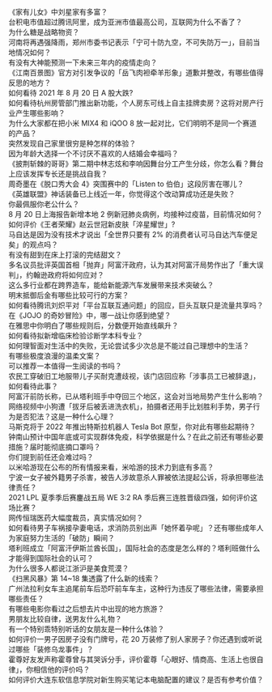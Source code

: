 《家有儿女》中刘星家有多富？  
台积电市值超过腾讯阿里，成为亚洲市值最高公司，互联网为什么不香了？  
为什么糖是战略物资？  
河南将再遇强降雨，郑州市委书记表示「宁可十防九空，不可失防万一」，目前当地情况如何？  
有没有大神能预测一下未来三年内的疫情走向？  
《江南百景图》官方对引发争议的「岳飞肉袒牵羊形象」道歉并整改，有哪些值得反思的地方？  
如何看待 2021 年 8 月 20 日 A 股大跌?  
如何看待杭州房管部门推出新功能，个人房东可线上自主挂牌卖房？这将对房产行业产生哪些影响？  
为什么大家都在把小米 MIX4 和 iQOO 8 放一起对比，它们明明不是同一个赛道的产品？  
突然发现自己家里很穷是种怎样的体验？  
因为年龄大选择一个不讨厌不喜欢的人结婚会幸福吗？  
《披荆斩棘的哥哥》第二期中林志炫和李响因舞台分工产生分歧，你怎么看？舞台上应该发挥专长还是挑战自我？  
周奇墨在《脱口秀大会 4》突围赛中的「Listen to 伯伯」这段厉害在哪儿？  
《英雄联盟》神话装备已上线近一年，你觉得这个改动算成功还是失败？  
你最佩服你老公什么？  
8 月 20 日上海报告新增本地 2 例新冠肺炎病例，均接种过疫苗，目前情况如何？  
如何评价《王者荣耀》赵云世冠新皮肤「淬星耀世」?  
马自达是因为没有技术才说出「全世界只要有 2% 的消费者认可马自达汽车便足矣」的观点吗？  
有没有甜到在床上打滚的完结甜文？  
多名议员批评英国首相「抛弃」阿富汗政府，认为其对阿富汗局势作出了「重大误判」，约翰逊政府将如何应对？  
这么多行业都在跨界造车，能给新能源汽车发展带来技术突破么？  
明末抵御后金有哪些比较可行的方案？  
如何看待腾讯刘炽平对「平台互联互通问题」的回应，巨头互联只是流量共享吗？  
在《JOJO 的奇妙冒险》中，哪一战让你感到绝望？  
在雅思中你明白了哪些规则后，分数便开始直线飙升？  
如何看待拟新增临床检验诊断学本科专业？  
如何理智面对生活中的失败，无论尝试多少次总是不能过自己理想中的生活？  
有哪些极度浪漫的温柔文案？  
可以推荐一本值得一生阅读的书吗？  
农民工穿破旧工地服带儿子买耐克遭歧视，该门店回应称「涉事员工已被辞退」，如何看待此事？  
阿富汗前防长称，已从塔利班手中夺回三个地区，这会对当地局势产生什么影响？  
网络视频中小狗遭「拔牙后被丢进洗衣机」，拍摄者还用手比划胜利手势，男子行为是否犯法？这是一种什么心理？  
马斯克将于 2022 年推出特斯拉机器人 Tesla Bot 原型，你对此有哪些起期待？  
钟南山预计中国年底或可实现群体免疫，科学依据是什么？在此之前还有哪些必要措施？届时能彻底摘口罩吗？  
你们提到前任还会难过吗？  
以米哈游现在公布的所有情报来看，米哈游的技术力到底有多高？  
宁波一女子被外籍男子杀害，被告人涉故意杀人罪被依法提起公诉，将承担哪些法律责任？  
2021 LPL 夏季季后赛鏖战五局 WE 3:2 RA 季后赛三连胜晋级四强，如何评价这场比赛？  
网传恒瑞医药大幅度裁员，真实情况如何？  
如何看待男子车祸接孕妻电话，求消防员别出声「她怀着孕呢」？还有哪些成年人为家庭努力生活的「破防」瞬间？  
塔利班成立「阿富汗伊斯兰酋长国」，国际社会的态度是怎么样的？塔利班做什么才能得到国际社会的认可？  
为什么很多人都说江浙沪是美食荒漠？  
《扫黑风暴》第 14~18 集透露了什么新的线索？  
广州法拉利女车主追尾前车后恐吓前车车主，这种行为违反了哪些法律，需要承担哪些责任？  
有哪些电影你看过之后想去片中出现的地方旅游？  
男朋友比较自律，送男友什么礼物？  
有一个特别乖特别听话的女朋友是一种什么体验？  
如何评价一男子因房子没有门牌号，花 20 万装修了别人家房子？你还遇到或听说过哪些「装修乌龙事件」？  
霍尊好友发声称霍尊曾与其哭诉分手，评价霍尊「心眼好、情商高、生活上也很自律」，你相信他的评价吗？  
如何评价大连东软信息学院对新生购买笔记本电脑配置的建议？是否有参考价值？  
